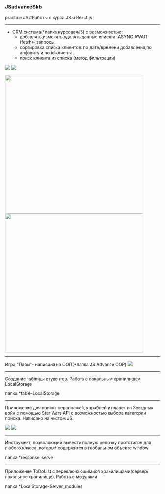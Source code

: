 ### JSadvanceSkb
practice JS
#Работы с курса JS и React.js
____
+ CRM система(*папка курсоваяJS) с возможностью:
   + добавлять,изменять,удалять данные клиента. ASYNC AWAIT (fetch)- запросы
   + сортировка списка клиентов: по дате/времени добавления,по алфавиту и по id клиента.
   + поиск клиента из списка (метод фильтрации)
   
   
<img  src="https://github.com/ZhadanovRoman/JSadvanceSkb/blob/dev/pictures/crm1.bmp"> <img  src="https://github.com/ZhadanovRoman/JSadvanceSkb/blob/dev/pictures/crm2.bmp">

<img style="width:450px" src="https://github.com/ZhadanovRoman/JSadvanceSkb/blob/dev/pictures/crm3.bmp"> <img style="width:450px" src="https://github.com/ZhadanovRoman/JSadvanceSkb/blob/dev/pictures/crm4.bmp">



___________

Игра "Пары"- написана на ООП(*папка JS Advance OOP)
<img src="https://github.com/ZhadanovRoman/JSadvanceSkb/blob/dev/pictures/oop-dubles.bmp">

_________

Создание таблицы студентов. Работа с локальным хранилишем LocalStorage

папка *table-LocalStorage

___________
Приложение для поиска персонажей, кораблей и планет из Звездных войн с помощью Star
Wars API с возможностью выбора категории поиска. Написано на чистом JS.

<img src="https://github.com/ZhadanovRoman/JSadvanceSkb/blob/dev/pictures/promiseAll.bmp"> <img src="https://github.com/ZhadanovRoman/JSadvanceSkb/blob/dev/pictures/promiseAll2.bmp">
_______

Инструмент, позволяющий вывести полную цепочку прототипов для любого класса, который содержится в глобальном объекте window

папка *response_serve

_________

Приложение ToDoList с переключающимися хранилищами(сервер/локальное хранилище). Работа с модулями

папка *LocalStorage-Server_modules
